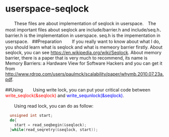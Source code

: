 # userspace-seqlock
　　These files are about implementation of seqlock in userspace.　The most important files about seqlock are include/barrier.h and include/seq.h．　barrier.h is the implementation in userspace. seq.h is the impementation in userspace.
  
##Preparation
　　If you really want to know about what I do, you should learn what is seqlock and what is memeory barrier firstly.
About seqlock, you can see <a href="https://en.wikipedia.org/wiki/Seqlock">https://en.wikipedia.org/wiki/Seqlock</a>. About memory barrier, there is a paper that is very much to recommend, its name is Memory Barriers:  a Hardware View for Software Hackers and you can get it from <a herf="chrome-extension://oemmndcbldboiebfnladdacbdfmadadm/http://www.rdrop.com/users/paulmck/scalability/paper/whymb.2010.07.23a.pdf">http://www.rdrop.com/users/paulmck/scalability/paper/whymb.2010.07.23a.pdf</a>.

##Using
　　Using write lock, you can put your critical code between <font color="red">write_seqlock(&seqlock)</font> and <font color="blue">write_sequnlock(&seqlock)</font>.

　　Using read lock, you can do as follow:<br>
```c
  unsigned int start;
  do{
    start = read_seqbegin(&seqlock);
  }while(read_seqretry(&seqlock, start));
```
